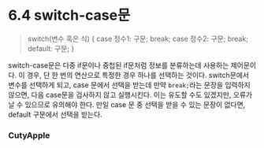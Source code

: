 # 6.4 switch-case문

> switch(변수 혹은 식)
{
    case 정수1:
        구문;
        break;
    case 정수2:
        구문;
        break;
    default:
        구문;
}

switch-case문은 다중 if문이나 중첩된 if문처럼 정보를 분류하는데 사용하는 제어문이다. 이 경우, 단 한 번의 연산으로 특정한 경우 하나를 선택하는 것이다. switch문에서 변수를 선택하게 되고, case 문에서 선택을 받는데 만약 `break;`라는 문장을 입력하지 않으면, 다음 case문을 검사하지 않고 실행시킨다. 이는 유도할 수도 있겠지만, 오류가 날 수 있으므로 유의해야 한다. 만일 case 문 중 선택을 받을 수 있는 문장이 없다면, default 구문에서 선택을 받는다. 

### CutyApple